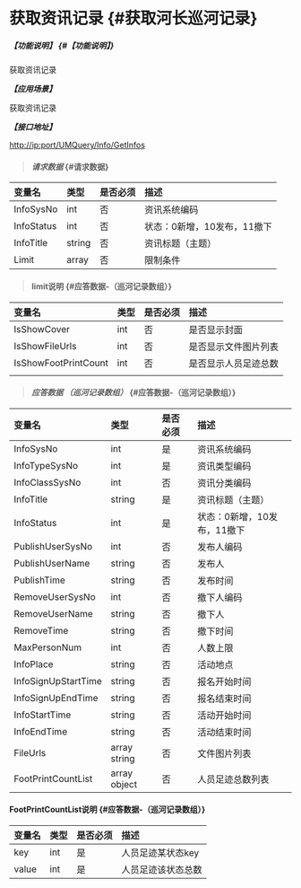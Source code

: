 # 获取资讯记录 {#获取河长巡河记录}

##### _【功能说明】_ {#【功能说明】}

获取资讯记录

_**【应用场景】**_

获取资讯记录

_**【接口地址】**_

[http://ip:port/UMQuery/Info/GetInfos](http://ip:port/HMQuery/PatrolRiver/GetPatrolRivers)

> #### _请求数据_ {#请求数据}

| 变量名 | 类型 | 是否必须 | 描述 |
| :--- | :--- | :--- | :--- |
| InfoSysNo | int | 否 | 资讯系统编码 |
| InfoStatus | int | 否 | 状态：0新增，10发布，11撤下 |
| InfoTitle | string | 否 | 资讯标题（主题） |
| Limit | array | 否 | 限制条件 |

> #### limit说明 {#应答数据-（巡河记录数组）}

| 变量名 | 类型 | 是否必须 | 描述 |
| :--- | :--- | :--- | :--- |
| IsShowCover | int | 否 | 是否显示封面 |
| IsShowFileUrls | int | 否 | 是否显示文件图片列表 |
| IsShowFootPrintCount | int | 否 | 是否显示人员足迹总数 |
|  |  |  |  |

> #### _应答数据 （巡河记录数组）_ {#应答数据-（巡河记录数组）}

| 变量名 | 类型 | 是否必须 | 描述 |
| :--- | :--- | :--- | :--- |
| InfoSysNo | int | 是 | 资讯系统编码 |
| InfoTypeSysNo | int | 是 | 资讯类型编码 |
| InfoClassSysNo | int | 否 | 资讯分类编码 |
| InfoTitle | string | 是 | 资讯标题（主题） |
| InfoStatus | int | 是 | 状态：0新增，10发布，11撤下 |
| PublishUserSysNo | int | 否 | 发布人编码 |
| PublishUserName | string | 否 | 发布人 |
| PublishTime | string | 否 | 发布时间 |
| RemoveUserSysNo | int | 否 | 撤下人编码 |
| RemoveUserName | string | 否 | 撤下人 |
| RemoveTime | string | 否 | 撤下时间 |
| MaxPersonNum | int | 否 | 人数上限 |
| InfoPlace | string | 否 | 活动地点 |
| InfoSignUpStartTime | string | 否 | 报名开始时间 |
| InfoSignUpEndTime | string | 否 | 报名结束时间 |
| InfoStartTime | string | 否 | 活动开始时间 |
| InfoEndTime | string | 否 | 活动结束时间 |
| FileUrls | array string | 否 | 文件图片列表 |
| FootPrintCountList | array object | 否 | 人员足迹总数列表 |

#### FootPrintCountList说明 {#应答数据-（巡河记录数组）}

| 变量名 | 类型 | 是否必须 | 描述 |
| :--- | :--- | :--- | :--- |
| key | int | 是 | 人员足迹某状态key |
| value | int | 是 | 人员足迹该状态总数 |



